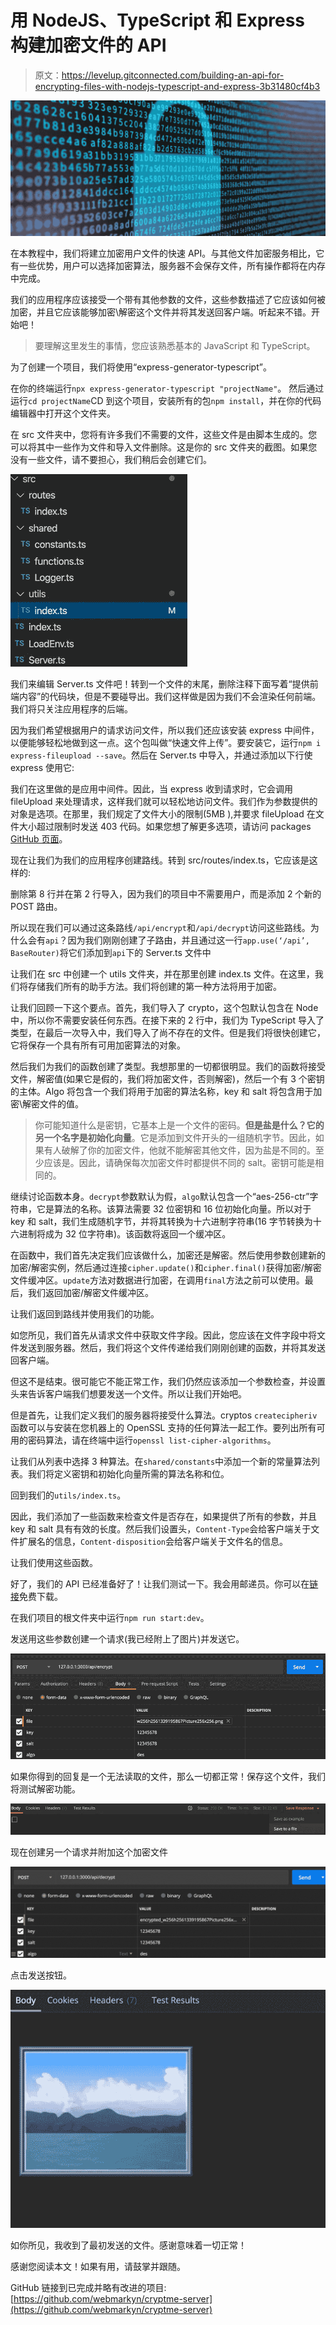 # 用 NodeJS、TypeScript 和 Express 构建加密文件的 API

> 原文：<https://levelup.gitconnected.com/building-an-api-for-encrypting-files-with-nodejs-typescript-and-express-3b31480cf4b3>

![](img/5281fcd4c5f548bd1cb1735a6d9cce8d.png)

在本教程中，我们将建立加密用户文件的快速 API。与其他文件加密服务相比，它有一些优势，用户可以选择加密算法，服务器不会保存文件，所有操作都将在内存中完成。

我们的应用程序应该接受一个带有其他参数的文件，这些参数描述了它应该如何被加密，并且它应该能够加密\解密这个文件并将其发送回客户端。听起来不错。开始吧！

> 要理解这里发生的事情，您应该熟悉基本的 JavaScript 和 TypeScript。

为了创建一个项目，我们将使用“express-generator-typescript”。

在你的终端运行`npx express-generator-typescript "projectName"`。
然后通过运行`cd projectName`CD 到这个项目，安装所有的包`npm install`，并在你的代码编辑器中打开这个文件夹。

在 src 文件夹中，您将有许多我们不需要的文件，这些文件是由脚本生成的。您可以将其中一些作为文件和导入文件删除。这是你的 src 文件夹的截图。如果您没有一些文件，请不要担心，我们稍后会创建它们。

![](img/122ce5833adc595bb686ecafea46a4e1.png)

我们来编辑 Server.ts 文件吧！转到一个文件的末尾，删除注释下面写着“提供前端内容”的代码块，但是不要碰导出。我们这样做是因为我们不会渲染任何前端。我们将只关注应用程序的后端。

因为我们希望根据用户的请求访问文件，所以我们还应该安装 express 中间件，以便能够轻松地做到这一点。这个包叫做“快速文件上传”。要安装它，运行`npm i express-fileupload --save`。然后在 Server.ts 中导入，并通过添加以下行使 express 使用它:

我们在这里做的是应用中间件。因此，当 express 收到请求时，它会调用 fileUpload 来处理请求，这样我们就可以轻松地访问文件。我们作为参数提供的对象是选项。在那里，我们规定了文件大小的限制(5MB ),并要求 fileUpload 在文件大小超过限制时发送 403 代码。如果您想了解更多选项，请访问 packages [GitHub 页面](https://github.com/richardgirges/express-fileupload)。

现在让我们为我们的应用程序创建路线。转到 src/routes/index.ts，它应该是这样的:

删除第 8 行并在第 2 行导入，因为我们的项目中不需要用户，而是添加 2 个新的 POST 路由。

所以现在我们可以通过这条路线`/api/encrypt`和`/api/decrypt`访问这些路线。为什么会有`api`？因为我们刚刚创建了子路由，并且通过这一行`app.use(‘/api’, BaseRouter)`将它们添加到`api`下的 Server.ts 文件中

让我们在 src 中创建一个 utils 文件夹，并在那里创建 index.ts 文件。在这里，我们将存储我们所有的助手方法。我们将创建的第一种方法将用于加密。

让我们回顾一下这个要点。首先，我们导入了 crypto，这个包默认包含在 Node 中，所以你不需要安装任何东西。在接下来的 2 行中，我们为 TypeScript 导入了类型，在最后一次导入中，我们导入了尚不存在的文件。但是我们将很快创建它，它将保存一个具有所有可用加密算法的对象。

然后我们为我们的函数创建了类型。我想那里的一切都很明显。我们的函数将接受文件，解密值(如果它是假的，我们将加密文件，否则解密)，然后一个有 3 个密钥的主体。Algo 将包含一个我们将用于加密的算法名称，key 和 salt 将包含用于加密\解密文件的值。

> 你可能知道什么是密钥，它基本上是一个文件的密码。**但是盐是什么？**它的另一个名字是**初始化向量**。它是添加到文件开头的一组随机字节。因此，如果有人破解了你的加密文件，他就不能解密其他文件，因为盐是不同的。至少应该是。因此，请确保每次加密文件时都提供不同的 salt。密钥可能是相同的。

继续讨论函数本身。`decrypt`参数默认为假，`algo`默认包含一个“aes-256-ctr”字符串，它是算法的名称。该算法需要 32 位密钥和 16 位初始化向量。所以对于 key 和 salt，我们生成随机字节，并将其转换为十六进制字符串(16 字节转换为十六进制将成为 32 位字符串)。该函数将返回一个缓冲区。

在函数中，我们首先决定我们应该做什么，加密还是解密。然后使用参数创建新的加密/解密实例，然后通过连接`cipher.update()`和`cipher.final()`获得加密/解密文件缓冲区。`update`方法对数据进行加密，在调用`final`方法之前可以使用。最后，我们返回加密/解密文件缓冲区。

让我们返回到路线并使用我们的功能。

如您所见，我们首先从请求文件中获取文件字段。因此，您应该在文件字段中将文件发送到服务器。然后，我们将这个文件传递给我们刚刚创建的函数，并将其发送回客户端。

但这不是结束。很可能它不能正常工作，我们仍然应该添加一个参数检查，并设置头来告诉客户端我们想要发送一个文件。所以让我们开始吧。

但是首先，让我们定义我们的服务器将接受什么算法。cryptos `createcipheriv`函数可以与安装在您机器上的 OpenSSL 支持的任何算法一起工作。要列出所有可用的密码算法，请在终端中运行`openssl list-cipher-algorithms`。

让我们从列表中选择 3 种算法。在`shared/constants`中添加一个新的常量算法列表。我们将定义密钥和初始化向量所需的算法名称和位。

回到我们的`utils/index.ts`。

因此，我们添加了一些函数来检查文件是否存在，如果提供了所有的参数，并且 key 和 salt 具有有效的长度。然后我们设置头，`Content-Type`会给客户端关于文件扩展名的信息，`Content-disposition`会给客户端关于文件名的信息。

让我们使用这些函数。

好了，我们的 API 已经准备好了！让我们测试一下。我会用邮递员。你可以在[链接](https://www.postman.com/)免费下载。

在我们项目的根文件夹中运行`npm run start:dev`。

发送用这些参数创建一个请求(我已经附上了图片)并发送它。

![](img/3ad143461f9dc7cca7d3ca81baa31ece.png)

如果你得到的回复是一个无法读取的文件，那么一切都正常！保存这个文件，我们将测试解密功能。

![](img/35cca6b088646a281db99035ca502a2b.png)

现在创建另一个请求并附加这个加密文件

![](img/cd7339cdfc755d33d05665d943b8e2cb.png)

点击发送按钮。

![](img/b5a3d9118849e082c04f4fc9212611d6.png)

如你所见，我收到了最初发送的文件。感谢意味着一切正常！

感谢您阅读本文！如果有用，请鼓掌并跟随。

GitHub 链接到已完成并略有改进的项目:[https://github.com/webmarkyn/cryptme-server](https://github.com/webmarkyn/cryptme-server)